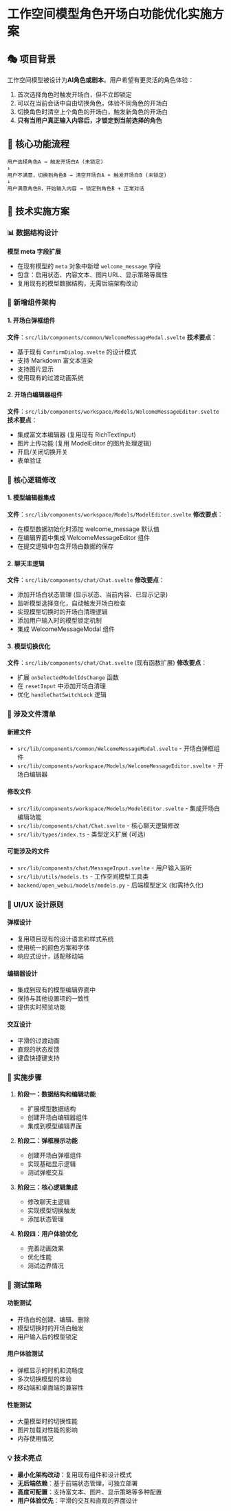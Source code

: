 # 工作空间模型角色开场白功能优化实施方案

## 🎭 项目背景

工作空间模型被设计为**AI角色或剧本**。用户希望有更灵活的角色体验：
1. 首次选择角色时触发开场白，但不立即锁定
2. 可以在当前会话中自由切换角色，体验不同角色的开场白
3. 切换角色时清空上个角色的开场白，触发新角色的开场白
4. **只有当用户真正输入内容后，才锁定到当前选择的角色**

## 🎯 核心功能流程

```
用户选择角色A → 触发开场白A (未锁定)
↓
用户不满意，切换到角色B → 清空开场白A + 触发开场白B (未锁定)
↓  
用户满意角色B，开始输入内容 → 锁定到角色B + 正常对话
```

## 🔧 技术实施方案

### 📊 数据结构设计

**模型 meta 字段扩展**
- 在现有模型的 `meta` 对象中新增 `welcome_message` 字段
- 包含：启用状态、内容文本、图片URL、显示策略等属性
- 复用现有的模型数据结构，无需后端架构改动

### 🧩 新增组件架构

#### 1. 开场白弹框组件
**文件**：`src/lib/components/common/WelcomeMessageModal.svelte`
**技术要点**：
- 基于现有 `ConfirmDialog.svelte` 的设计模式
- 支持 Markdown 富文本渲染
- 支持图片显示
- 使用现有的过渡动画系统

#### 2. 开场白编辑器组件
**文件**：`src/lib/components/workspace/Models/WelcomeMessageEditor.svelte`
**技术要点**：
- 集成富文本编辑器 (复用现有 RichTextInput)
- 图片上传功能 (复用 ModelEditor 的图片处理逻辑)
- 开启/关闭切换开关
- 表单验证

### 🔄 核心逻辑修改

#### 1. 模型编辑器集成
**文件**：`src/lib/components/workspace/Models/ModelEditor.svelte`
**修改要点**：
- 在模型数据初始化时添加 welcome_message 默认值
- 在编辑界面中集成 WelcomeMessageEditor 组件
- 在提交逻辑中包含开场白数据的保存

#### 2. 聊天主逻辑
**文件**：`src/lib/components/chat/Chat.svelte`
**修改要点**：
- 添加开场白状态管理 (显示状态、当前内容、已显示记录)
- 监听模型选择变化，自动触发开场白检查
- 实现模型切换时的开场白清理逻辑
- 添加用户输入时的模型锁定机制
- 集成 WelcomeMessageModal 组件

#### 3. 模型切换优化
**文件**：`src/lib/components/chat/Chat.svelte` (现有函数扩展)
**修改要点**：
- 扩展 `onSelectedModelIdsChange` 函数
- 在 `resetInput` 中添加开场白清理
- 优化 `handleChatSwitchLock` 逻辑

### 📁 涉及文件清单

#### 新建文件
- `src/lib/components/common/WelcomeMessageModal.svelte` - 开场白弹框组件
- `src/lib/components/workspace/Models/WelcomeMessageEditor.svelte` - 开场白编辑器

#### 修改文件
- `src/lib/components/workspace/Models/ModelEditor.svelte` - 集成开场白编辑功能
- `src/lib/components/chat/Chat.svelte` - 核心聊天逻辑修改
- `src/lib/types/index.ts` - 类型定义扩展 (可选)

#### 可能涉及的文件
- `src/lib/components/chat/MessageInput.svelte` - 用户输入监听
- `src/lib/utils/models.ts` - 工作空间模型工具类
- `backend/open_webui/models/models.py` - 后端模型定义 (如需持久化)

### 🎨 UI/UX 设计原则

#### 弹框设计
- 复用项目现有的设计语言和样式系统
- 使用统一的颜色方案和字体
- 响应式设计，适配移动端

#### 编辑器设计
- 集成到现有的模型编辑界面中
- 保持与其他设置项的一致性
- 提供实时预览功能

#### 交互设计
- 平滑的过渡动画
- 直观的状态反馈
- 键盘快捷键支持

### 🔄 实施步骤

1. **阶段一：数据结构和编辑功能**
   - 扩展模型数据结构
   - 创建开场白编辑器组件
   - 集成到模型编辑界面

2. **阶段二：弹框展示功能**
   - 创建开场白弹框组件
   - 实现基础显示逻辑
   - 测试弹框交互

3. **阶段三：核心逻辑集成**
   - 修改聊天主逻辑
   - 实现模型切换触发
   - 添加状态管理

4. **阶段四：用户体验优化**
   - 完善动画效果
   - 优化性能
   - 测试边界情况

### 🧪 测试策略

#### 功能测试
- 开场白的创建、编辑、删除
- 模型切换时的开场白触发
- 用户输入后的模型锁定

#### 用户体验测试
- 弹框显示的时机和流畅度
- 多次切换模型的体验
- 移动端和桌面端的兼容性

#### 性能测试
- 大量模型时的切换性能
- 图片加载对性能的影响
- 内存使用情况

### 💡 技术亮点

- **最小化架构改动**：复用现有组件和设计模式
- **无后端依赖**：基于前端状态管理，可独立部署
- **高度可配置**：支持富文本、图片、显示策略等多种配置
- **用户体验优先**：平滑的交互和直观的界面设计

